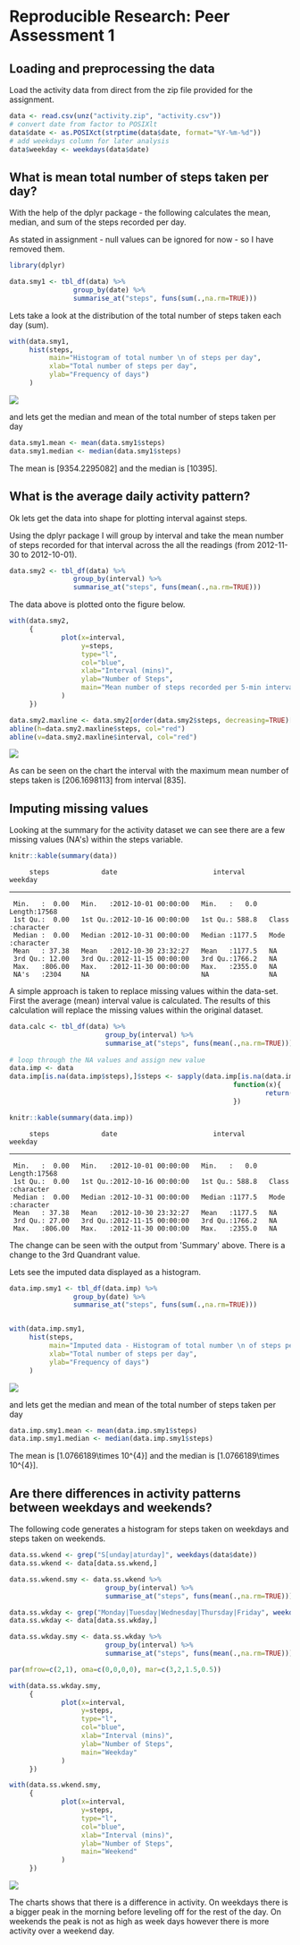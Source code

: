 # Reproducible Research: Peer Assessment 1


## Loading and preprocessing the data

Load the activity data from direct from the zip file provided for the assignment.



```r
data <- read.csv(unz("activity.zip", "activity.csv"))
# convert date from factor to POSIXlt
data$date <- as.POSIXct(strptime(data$date, format="%Y-%m-%d"))
# add weekdays column for later analysis
data$weekday <- weekdays(data$date)
```

## What is mean total number of steps taken per day?

With the help of the dplyr package - the following calculates the mean, median, and sum of the steps recorded per day.

As stated in assignment - null values can be ignored for now - so I have removed them.


```r
library(dplyr)

data.smy1 <- tbl_df(data) %>% 
                group_by(date) %>%
                summarise_at("steps", funs(sum(.,na.rm=TRUE)))
```

Lets take a look at the distribution of the total number of steps taken each day (sum).


```r
with(data.smy1, 
     hist(steps, 
          main="Histogram of total number \n of steps per day", 
          xlab="Total number of steps per day",
          ylab="Frequency of days")
     )
```

![](PA1_template_files/figure-html/unnamed-chunk-3-1.png)<!-- -->

and lets get the median and mean of the total number of steps taken per day


```r
data.smy1.mean <- mean(data.smy1$steps)
data.smy1.median <- median(data.smy1$steps)
```

The mean is [9354.2295082] and the median is [10395]. 

## What is the average daily activity pattern?

Ok lets get the data into shape for plotting interval against steps. 

Using the dplyr package I will group by interval and take the mean number of steps recorded for that interval across the all the readings (from 2012-11-30 to 2012-10-01).


```r
data.smy2 <- tbl_df(data) %>% 
                group_by(interval) %>% 
                summarise_at("steps", funs(mean(.,na.rm=TRUE)))
```

The data above is plotted onto the figure below.


```r
with(data.smy2, 
     {
             plot(x=interval,
                  y=steps, 
                  type="l",
                  col="blue", 
                  xlab="Interval (mins)",
                  ylab="Number of Steps",
                  main="Mean number of steps recorded per 5-min interval"
             )
     })

data.smy2.maxline <- data.smy2[order(data.smy2$steps, decreasing=TRUE)[1],]
abline(h=data.smy2.maxline$steps, col="red")
abline(v=data.smy2.maxline$interval, col="red")
```

![](PA1_template_files/figure-html/unnamed-chunk-6-1.png)<!-- -->



As can be seen on the chart the interval with the maximum mean number of steps taken is [206.1698113] from interval [835].

## Imputing missing values

Looking at the summary for the activity dataset we can see there are a few missing values (NA's) within the steps variable.


```r
knitr::kable(summary(data))
```

         steps             date                        interval        weekday        
---  ---------------  ----------------------------  ---------------  -----------------
     Min.   :  0.00   Min.   :2012-10-01 00:00:00   Min.   :   0.0   Length:17568     
     1st Qu.:  0.00   1st Qu.:2012-10-16 00:00:00   1st Qu.: 588.8   Class :character 
     Median :  0.00   Median :2012-10-31 00:00:00   Median :1177.5   Mode  :character 
     Mean   : 37.38   Mean   :2012-10-30 23:32:27   Mean   :1177.5   NA               
     3rd Qu.: 12.00   3rd Qu.:2012-11-15 00:00:00   3rd Qu.:1766.2   NA               
     Max.   :806.00   Max.   :2012-11-30 00:00:00   Max.   :2355.0   NA               
     NA's   :2304     NA                            NA               NA               

A simple approach is taken to replace missing values within the data-set. First the average (mean) interval value is calculated. The results of this calculation will replace the missing values within the original dataset.


```r
data.calc <- tbl_df(data) %>% 
                        group_by(interval) %>%
                        summarise_at("steps", funs(mean(.,na.rm=TRUE)))
                
# loop through the NA values and assign new value
data.imp <- data
data.imp[is.na(data.imp$steps),]$steps <- sapply(data.imp[is.na(data.imp$steps),]$interval, 
                                                        function(x){
                                                                return(data.calc$steps[which(data.calc$interval==x)])
                                                        })

knitr::kable(summary(data.imp))
```

         steps             date                        interval        weekday        
---  ---------------  ----------------------------  ---------------  -----------------
     Min.   :  0.00   Min.   :2012-10-01 00:00:00   Min.   :   0.0   Length:17568     
     1st Qu.:  0.00   1st Qu.:2012-10-16 00:00:00   1st Qu.: 588.8   Class :character 
     Median :  0.00   Median :2012-10-31 00:00:00   Median :1177.5   Mode  :character 
     Mean   : 37.38   Mean   :2012-10-30 23:32:27   Mean   :1177.5   NA               
     3rd Qu.: 27.00   3rd Qu.:2012-11-15 00:00:00   3rd Qu.:1766.2   NA               
     Max.   :806.00   Max.   :2012-11-30 00:00:00   Max.   :2355.0   NA               

The change can be seen with the output from 'Summary' above. There is a change to the 3rd Quandrant value.

Lets see the imputed data displayed as a histogram.


```r
data.imp.smy1 <- tbl_df(data.imp) %>% 
                group_by(date) %>%
                summarise_at("steps", funs(sum(.,na.rm=TRUE)))


with(data.imp.smy1, 
     hist(steps, 
          main="Imputed data - Histogram of total number \n of steps per day", 
          xlab="Total number of steps per day",
          ylab="Frequency of days")
     )
```

![](PA1_template_files/figure-html/unnamed-chunk-10-1.png)<!-- -->


and lets get the median and mean of the total number of steps taken per day


```r
data.imp.smy1.mean <- mean(data.imp.smy1$steps)
data.imp.smy1.median <- median(data.imp.smy1$steps)
```

The mean is [1.0766189\times 10^{4}] and the median is [1.0766189\times 10^{4}]. 


## Are there differences in activity patterns between weekdays and weekends?

The following code generates a histogram for steps taken on weekdays and steps taken on weekends.


```r
data.ss.wkend <- grep("S[unday|aturday]", weekdays(data$date))
data.ss.wkend <- data[data.ss.wkend,]

data.ss.wkend.smy <- data.ss.wkend %>%
                        group_by(interval) %>%
                        summarise_at("steps", funs(mean(.,na.rm=TRUE)))

data.ss.wkday <- grep("Monday|Tuesday|Wednesday|Thursday|Friday", weekdays(data$date))
data.ss.wkday <- data[data.ss.wkday,]

data.ss.wkday.smy <- data.ss.wkday %>%
                        group_by(interval) %>%
                        summarise_at("steps", funs(mean(.,na.rm=TRUE)))

par(mfrow=c(2,1), oma=c(0,0,0,0), mar=c(3,2,1.5,0.5))

with(data.ss.wkday.smy, 
     {
             plot(x=interval,
                  y=steps, 
                  type="l",
                  col="blue", 
                  xlab="Interval (mins)",
                  ylab="Number of Steps",
                  main="Weekday"
             )
     })

with(data.ss.wkend.smy, 
     {
             plot(x=interval,
                  y=steps, 
                  type="l",
                  col="blue", 
                  xlab="Interval (mins)",
                  ylab="Number of Steps",
                  main="Weekend"
             )
     })
```

![](PA1_template_files/figure-html/unnamed-chunk-12-1.png)<!-- -->

The charts shows that there is a difference in activity. On weekdays there is a bigger peak in the morning before leveling off for the rest of the day. On weekends the peak is not as high as week days however there is more activity over a weekend day.


